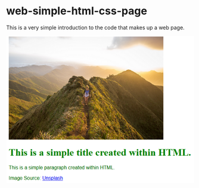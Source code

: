# web-simple-html-css-page

This is a very simple introduction to the code that makes up a web page.

![](img/imgReadme.PNG)
